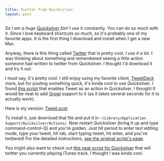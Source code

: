 ```yaml
---
title: Twitter from Quicksilver
layout: post
---
```


*So I am a huge [Quicksilver](http://blacktree.com) fan!* I use it constantly. You can do so much with it. Since I love keyboard shortcuts so much, so it's probably one of my favorite apps. It is the first thing I download and install when I get a new Mac.

Anyway, there is this thing called [Twitter](http://twitter.com/samsoffes) that is pretty cool. *I use it a lot.* I was thinking about something and remembered seeing a little action someone had written to twitter from Quicksilver. I thought I'd download it and try it out.

I must say, it's pretty cool. I still enjoy using my favorite client, [TweetDeck](http://tweetdeck.com) more, but for posting something quick, it's kinda cool to use Quicksilver. I found [this script](http://blog.codahale.com/2007/01/15/tweet-twitter-quicksilver/) that enables Tweet as an action in Quicksilver. I thought It would be neat to add [Growl](http://growl.info) support to it (as it takes several seconds for it to actually work).

Here is my version: [Tweet.scpt](http://assets.samsoffes.com/files/Tweet.scpt)

To install it, just download that file and put it in `~/Library/Application Support/Quicksilver/Actions/`. Now restart Quicksilver (bring it up and type command-control-Q) and you're golden. Just hit period to enter text editing mode, type your tweet, hit tab, start typing tweet, hit enter, and you've twittered! For the detailed instructions, [see the original script's page](http://blog.codahale.com/2007/01/15/tweet-twitter-quicksilver).

You might also want to check out [this neat script for Quicksilver](http://tint.de/twitunes-applescript) that will twitter you currently playing iTunes track. I thought I was kinda cool.
